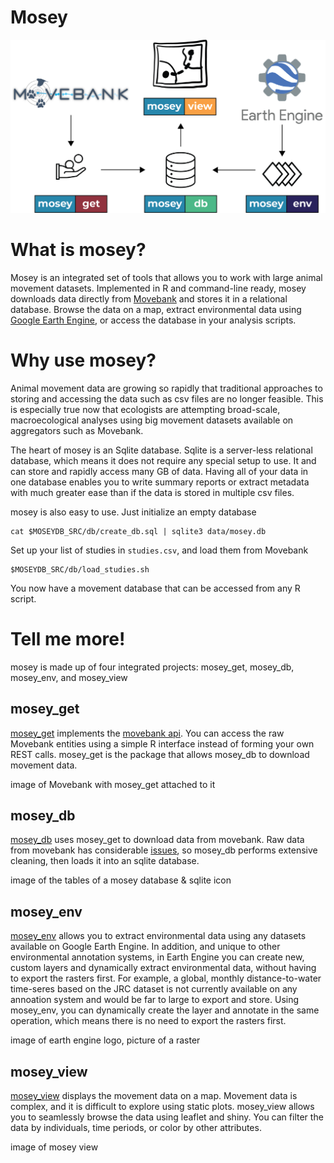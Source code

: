 # Mosey

![mosey system cartoon](/docs/assets/images/mosey_cartoon_no_title.png)

# What is mosey?

Mosey is an integrated set of tools that allows you to work with large animal movement datasets. Implemented in R and command-line ready, mosey downloads data directly from [Movebank](https://www.movebank.org) and stores it in a relational database. Browse the data on a map, extract environmental data using [Google Earth Engine](https://developers.google.com/earth-engine/datasets), or access the database in your analysis scripts.

# Why use mosey?

Animal movement data are growing so rapidly that traditional approaches to storing and accessing the data such as csv files are no longer feasible. This is especially true now that ecologists are attempting broad-scale, macroecological analyses using big movement datasets available on aggregators such as Movebank. 

The heart of mosey is an Sqlite database. Sqlite is a server-less relational database, which means it does not require any special setup to use. It and can store and rapidly access many GB of data. Having all of your data in one database enables you to write summary reports or extract metadata with much greater ease than if the data is stored in multiple csv files.

mosey is also easy to use. Just initialize an empty database

```{bash}
cat $MOSEYDB_SRC/db/create_db.sql | sqlite3 data/mosey.db
```

Set up your list of studies in `studies.csv`, and load them from Movebank

```{bash}
$MOSEYDB_SRC/db/load_studies.sh
```

You now have a movement database that can be accessed from any R script.

# Tell me more!

mosey is made up of four integrated projects: mosey_get, mosey_db, mosey_env, and mosey_view

## mosey_get

[mosey_get](https://github.com/benscarlson/mosey_get) implements the [movebank api](https://github.com/movebank/movebank-api-doc/blob/master/movebank-api.md). You can access the raw Movebank entities using a simple R interface instead of forming your own REST calls. mosey_get is the package that allows mosey_db to download movement data.

image of Movebank with mosey_get attached to it

## mosey_db

[mosey_db](https://github.com/benscarlson/mosey_db) uses mosey_get to download data from movebank. Raw data from movebank has considerable [issues](link), so mosey_db performs extensive cleaning, then loads it into an sqlite database.

image of the tables of a mosey database & sqlite icon

## mosey_env

[mosey_env](https://github.com/benscarlson/mosey_env) allows you to extract environmental data using any datasets available on Google Earth Engine. In addition, and unique to other environmental annotation systems, in Earth Engine you can create new, custom layers and dynamically extract environmental data, without having to export the rasters first. For example, a global, monthly distance-to-water time-seres based on the JRC dataset is not currently available on any annoation system and would be far to large to export and store. Using mosey_env, you can dynamically create the layer and annotate in the same operation, which means there is no need to export the rasters first. 

image of earth engine logo, picture of a raster

## mosey_view

[mosey_view](https://github.com/benscarlson/mosey_view) displays the movement data on a map. Movement data is complex, and it is difficult to explore using static plots. mosey_view allows you to seamlessly browse the data using leaflet and shiny. You can filter the data by individuals, time periods, or color by other attributes.

image of mosey view

